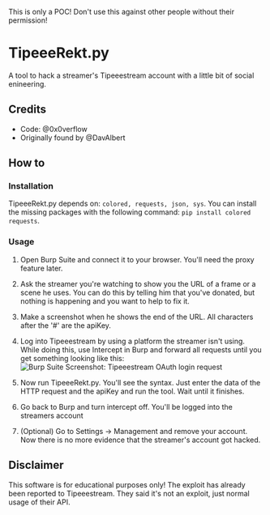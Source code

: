    This is only a POC! Don't use this against other people without their permission!

# TipeeeRekt.py
A tool to hack a streamer's Tipeeestream account with a little bit of social enineering.

## Credits
 - Code: @0x0verflow
 - Originally found by @DavAlbert
 
## How to
### Installation
TipeeeRekt.py depends on:
   `colored,
   requests,
   json,
   sys`. 
You can install the missing packages with the following command:
   `pip install colored requests`.
   
### Usage
1) Open Burp Suite and connect it to your browser. You'll need the proxy feature later.

2) Ask the streamer you're watching to show you the URL of a frame or a scene he uses. You can do this by telling him that you've donated, but nothing is happening and you want to help to fix it.

3) Make a screenshot when he shows the end of the URL. All characters after the '#' are the apiKey.

4) Log into Tipeeestream by using a platform the streamer isn't using. While doing this, use Intercept in Burp and forward all requests until you get something looking like this:
![Burp Suite Screenshot: Tipeeestream OAuth login request](https://i.ibb.co/kxNDMDy/tipeeerekt.png)

5) Now run TipeeeRekt.py. You'll see the syntax. Just enter the data of the HTTP request and the apiKey and run the tool. Wait until it finishes.

6) Go back to Burp and turn intercept off. You'll be logged into the streamers account

7) (Optional) Go to Settings -> Management and remove your account. Now there is no more evidence that the streamer's account got hacked.

## Disclaimer
This software is for educational purposes only!
The exploit has already been reported to Tipeeestream. They said it's not an exploit, just normal usage of their API.

